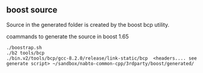 ## boost source

Source in the generated folder is created by the boost bcp utility.

coammands to generate the source in boost 1.65
```
./boostrap.sh
./b2 tools/bcp
./bin.v2/tools/bcp/gcc-8.2.0/release/link-static/bcp  <headers.... see generate script> ~/sandbox/nabto-common-cpp/3rdparty/boost/generated/
```

